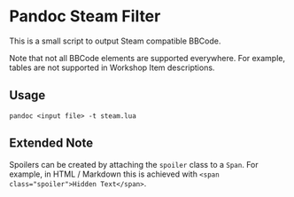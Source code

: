 # Pandoc Steam Filter

This is a small script to output Steam compatible BBCode.

Note that not all BBCode elements are supported everywhere. For example, tables
are not supported in Workshop Item descriptions.

## Usage

`pandoc <input file> -t steam.lua`

## Extended Note

Spoilers can be created by attaching the `spoiler` class to a `Span`. For
example, in HTML / Markdown this is achieved with
`<span class="spoiler">Hidden Text</span>`.
